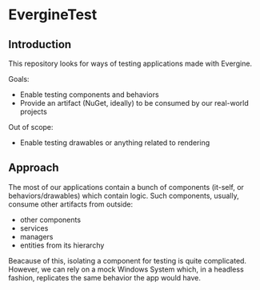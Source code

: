 # EvergineTest

## Introduction

This repository looks for ways of testing applications made with Evergine.

Goals:
- Enable testing components and behaviors
- Provide an artifact (NuGet, ideally) to be consumed by our real-world projects

Out of scope:
- Enable testing drawables or anything related to rendering

## Approach

The most of our applications contain a bunch of components (it-self, or behaviors/drawables) which contain logic.
Such components, usually, consume other artifacts from outside:
- other components
- services
- managers
- entities from its hierarchy

Beacause of this, isolating a component for testing is quite complicated.
However, we can rely on a mock Windows System which, in a headless fashion, replicates the same behavior the app would have.